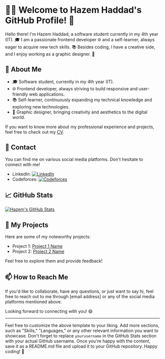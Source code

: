 # 👨‍💻 Welcome to Hazem Haddad's GitHub Profile! 👋

Hello there! I'm Hazem Haddad, a software student currently in my 4th year (IT). 🎓 I am a passionate frontend developer 🌐 and a self-learner, always eager to acquire new tech skills. 📚 Besides coding, I have a creative side, and I enjoy working as a graphic designer. 🎨

## 📄 About Me

- 🎓 Software student, currently in my 4th year (IT).
- 🌐 Frontend developer, always striving to build responsive and user-friendly web applications.
- 📚 Self-learner, continuously expanding my technical knowledge and exploring new technologies.
- 🎨 Graphic designer, bringing creativity and aesthetics to the digital world.

If you want to know more about my professional experience and projects, feel free to check out my [CV](https://docs.google.com/document/d/1otQ6mZn40PNv4UuKkNILhG45c1uM1fY70_ks-aI4-F4/edit?usp=sharing).

## 📱 Contact

You can find me on various social media platforms. Don't hesitate to connect with me!

- LinkedIn: [![LinkedIn](https://img.shields.io/badge/LinkedIn-Connect-blue?logo=linkedin&logoColor=white&style=flat-square)](https://www.linkedin.com/in/hazem-haddad-726aa1174/)
- Codeforces: [![Codeforces](https://img.shields.io/badge/Codeforces-Follow-orange?logo=codeforces&logoColor=white&style=flat-square)](https://codeforces.com/profile/Hazem_237)

## 📈 GitHub Stats

[![Hazem's GitHub Stats](https://github-readme-stats.vercel.app/api?username=yourusername&show_icons=true&count_private=true&hide=prs&theme=radical)](https://github.com/yourusername)

## 🚀 My Projects

Here are some of my noteworthy projects:

- Project 1: [Project 1 Name](https://github.com/yourusername/project-1)
- Project 2: [Project 2 Name](https://github.com/yourusername/project-2)

Feel free to explore them and provide feedback!

## 📫 How to Reach Me

If you'd like to collaborate, have any questions, or just want to say hi, feel free to reach out to me through [email address] or any of the social media platforms mentioned above.

Looking forward to connecting with you! 😄

---

Feel free to customize the above template to your liking. Add more sections, such as "Skills," "Languages," or any other relevant information you want to showcase. Don't forget to replace `yourusername` in the GitHub Stats section with your actual GitHub username. Once you're happy with the content, save it as a README.md file and upload it to your GitHub repository. Happy coding! 🚀
